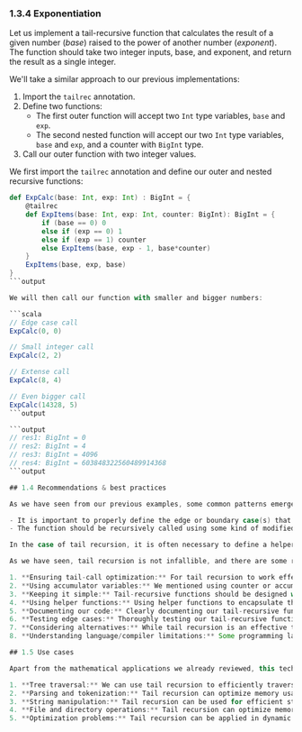 ### 1.3.4 Exponentiation

Let us implement a tail-recursive function that calculates the result of a given number (_base_) raised to the power of another number (_exponent_). The function should take two integer inputs, base, and exponent, and return the result as a single integer.

We'll take a similar approach to our previous implementations:

1. Import the `tailrec` annotation.
2. Define two functions:
   - The first outer function will accept two `Int` type variables, `base` and `exp`.
   - The second nested function will accept our two `Int` type variables, `base` and `exp`, and a counter with `BigInt` type.
3. Call our outer function with two integer values.

We first import the `tailrec` annotation and define our outer and nested recursive functions:

```scala
def ExpCalc(base: Int, exp: Int) : BigInt = {
    @tailrec
    def ExpItems(base: Int, exp: Int, counter: BigInt): BigInt = {
        if (base == 0) 0
        else if (exp == 0) 1
        else if (exp == 1) counter
        else ExpItems(base, exp - 1, base*counter)
    }
    ExpItems(base, exp, base)
}
```output

We will then call our function with smaller and bigger numbers:

```scala
// Edge case call
ExpCalc(0, 0)

// Small integer call
ExpCalc(2, 2)

// Extense call
ExpCalc(8, 4)

// Even bigger call
ExpCalc(14328, 5)
```output

```output
// res1: BigInt = 0
// res2: BigInt = 4
// res3: BigInt = 4096
// res4: BigInt = 603848322560489914368
```output

## 1.4 Recommendations & best practices

As we have seen from our previous examples, some common patterns emerge when using recursion:

- It is important to properly define the edge or boundary case(s) that act as the stopper for the recursion. These cases must be thought out carefully, as any errors in their definition can result in an infinite loop or memory error.
- The function should be recursively called using some kind of modified parameter, which ensures that the problem size is reduced with each recursive call. We eventually reach the edge or boundary case by reducing the problem size, where recursion terminates.

In the case of tail recursion, it is often necessary to define a helper function that provides a counter or accumulator. This is because, in order to avoid any operations at the end beside the recursive call, we need to recursively call our function with modified arguments using a counter to keep track. Without a counter or accumulator, we would lose important tracking parameters in favor of our accumulator. Using a helper function to accumulate the results, we can maintain the necessary tracking parameters while avoiding additional operations at the end of the recursion.

As we have seen, tail recursion is not infallible, and there are some recommendations to follow to ensure proper execution:

1. **Ensuring tail-call optimization:** For tail recursion to work effectively, we must place the recursive call as the last operation in the function. We must ensure that no further operations depend on the result of the recursive call. This allows the compiler to optimize the recursion into a loop, avoiding stack overflow issues.
2. **Using accumulator variables:** We mentioned using counter or accumulator variables to carry the intermediate results through the recursion, reducing the need for additional computation or memory overhead. We can pass these variables as parameters in our recursive implementation.
3. **Keeping it simple:** Tail-recursive functions should be designed with simplicity in mind. We must avoid complex logic or nested conditional statements that can make the code harder to understand and maintain.
4. **Using helper functions:** Using helper functions to encapsulate the tail-recursive logic can make the code more readable and maintainable. It also makes it possible to implement many tail-recursive functions in the first place.
5. **Documenting our code:** Clearly documenting our tail-recursive functions, including a description of the function, input parameters, return values, and any edge cases, will make it easier for others (and ourselves) to understand and maintain the code.
6. **Testing edge cases:** Thoroughly testing our tail-recursive functions with various input values, including edge cases such as negative numbers, zero, and large numbers, will help ensure the correctness and stability of our implementation.
7. **Considering alternatives:** While tail recursion is an effective technique for certain problems, it may not always be the best approach. We must consider alternative algorithms or data structures that might offer better performance or simplicity in some cases.
8. **Understanding language/compiler limitations:** Some programming languages or compilers may not support tail-call optimization. It's important to be aware of the language or compiler's limitations and consider alternative approaches if tail-call optimization is not supported or guaranteed.

## 1.5 Use cases

Apart from the mathematical applications we already reviewed, this technique can be used in a variety of real-life situations:

1. **Tree traversal:** We can use tail recursion to efficiently traverse data structures like trees or graphs in depth-first or breadth-first order, which can be particularly useful in scenarios like searching, sorting, or parsing XML/JSON files.
2. **Parsing and tokenization:** Tail recursion can optimize memory usage and improve performance in parsing and tokenization processes, essential in compiler design when converting a source code file into tokens or parsing an expression.
3. **String manipulation:** Tail recursion can be used for efficient string manipulation tasks like string reversal, pattern matching, or substring search, which are common in text processing scenarios.
4. **File and directory operations:** Tail recursion can optimize memory consumption and improve performance in file system operations such as directory traversal, file search, or file copying.
5. **Optimization problems:** Tail recursion can be applied in dynamic programming or other optimization problems, where a problem is broken down into smaller subproblems and solved iteratively, leading to efficient solutions that avoid redundant calculations and save memory.

